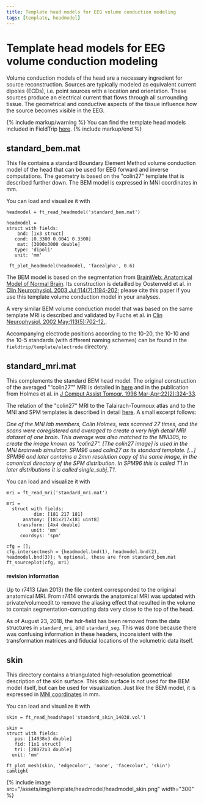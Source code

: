 ```yaml
---
title: Template head models for EEG volume conduction modeling
tags: [template, headmodel]
---
```


# Template head models for EEG volume conduction modeling

Volume conduction models of the head are a necessary ingredient for source reconstruction. Sources are typically modeled as equivalent current dipoles (ECDs), i.e. point sources with a location and orientation. These sources produce an electrical current that flows through all surrounding tissue. The geometrical and conductive aspects of the tissue influence how the source becomes visible in the EEG.

{% include markup/warning %}
You can find the template head models included in FieldTrip [here](https://github.com/fieldtrip/fieldtrip/tree/master/template/headmodel).
{% include markup/end %}

## standard_bem.mat

This file contains a standard Boundary Element Method volume conduction model of the head that can be used for EEG forward and inverse computations. The geometry is based on the "colin27" template that is described further down. The BEM model is expressed in MNI coordinates in mm.

You can load and visualize it with

    headmodel = ft_read_headmodel('standard_bem.mat')

    headmodel =
    struct with fields:
        bnd: [1x3 struct]
       cond: [0.3300 0.0041 0.3300]
        mat: [3000x3000 double]
       type: 'dipoli'
       unit: 'mm'
       
     ft_plot_headmodel(headmodel, 'facealpha', 0.6)

The BEM model is based on the segmentation from [BrainWeb: Anatomical Model of Normal Brain](http://brainweb.bic.mni.mcgill.ca/brainweb/anatomic_normal.html). Its construction is detailled by Oostenveld et al. in [Clin Neurophysiol. 2003 Jul;114(7):1194-202](http://www.ncbi.nlm.nih.gov/pubmed/12842715); please cite this paper if you use this template volume conduction model in your analyses.

A very similar BEM volume conduction model that was based on the same template MRI is described and validated by Fuchs et al. in [Clin Neurophysiol. 2002 May;113(5):702-12.](http://www.ncbi.nlm.nih.gov/pubmed/11976050).

Accompanying electrode positions according to the 10-20, the 10-10 and the 10-5 standards (with different naming schemes) can be found in the `fieldtrip/template/electrode` directory.

## standard_mri.mat

This complements the standard BEM head model. The original construction of the averaged "“colin27”" MRI is detailed in [here](https://www.bic.mni.mcgill.ca/ServicesAtlases/Colin27) and in the publication from Holmes et al. in [J Comput Assist Tomogr. 1998 Mar-Apr;22(2):324-33](http://www.ncbi.nlm.nih.gov/pubmed/9530404).

The relation of the "colin27" MRI to the Talairach-Tournoux atlas and to the MNI and SPM templates is described in detail [here](http://imaging.mrc-cbu.cam.ac.uk/imaging/MniTalairach). A small excerpt follows:

_One of the MNI lab members, Colin Holmes, was scanned 27 times, and the scans were coregistered and averaged to create a very high detail MRI dataset of one brain. This average was also matched to the MNI305, to create the image known as "colin27". \[The colin27 image\] is used in the MNI brainweb simulator. SPM96 used colin27 as its standard template. \[...\] SPM96 and later contains a 2mm resolution copy of the same image, in the canonical directory of the SPM distribution. In SPM96 this is called T1 in later distributions it is called single_subj_T1._

You can load and visualize it with

    mri = ft_read_mri('standard_mri.mat')

    mri =
      struct with fields:
              dim: [181 217 181]
          anatomy: [181x217x181 uint8]
        transform: [4x4 double]
             unit: 'mm'
         coordsys: 'spm'

    cfg = [];
    cfg.intersectmesh = {headmodel.bnd(1), headmodel.bnd(2), headmodel.bnd(3)}; % optional, these are from standard_bem.mat
    ft_sourceplot(cfg, mri)

#### revision information

Up to r7413 (Jan 2013) the file content corresponded to the original anatomical MRI. From r7414 onwards the anatomical MRI was updated with private/volumeedit to remove the aliasing effect that resulted in the volume to contain segmentation-corrupting data very close to the top of the head.

As of August 23, 2018, the hdr-field has been removed from the data structures in `standard_mri`, and `standard_seg`. This was done because there was confusing information in these headers, inconsistent with the transformation matrices and fiducial locations of the volumetric data itself.

## skin

This directory contains a triangulated high-resolution geometrical description of the skin surface. This skin surface is not used for the BEM model itself, but can be used for visualization. Just like the BEM model, it is expressed in [MNI coordinates](/faq/coordsys/#details-of-the-mni-coordinate-system) in mm.

You can load and visualize it with

    skin = ft_read_headshape('standard_skin_14038.vol')

    skin =
    struct with fields:
       pos: [14038x3 double]
       fid: [1x1 struct]
       tri: [28072x3 double]
      unit: 'mm'

    ft_plot_mesh(skin, 'edgecolor', 'none', 'facecolor', 'skin')
    camlight

{% include image src="/assets/img/template/headmodel/headmodel_skin.png" width="300" %}
